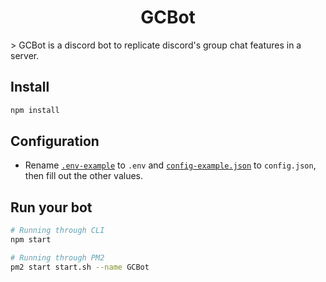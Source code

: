 <h1 align="center">GCBot</h1>
> GCBot is a discord bot to replicate discord's group chat features in a server.

## Install

```sh
npm install
```

## Configuration

- Rename [`.env-example`](https://github.com/choke-dev/GCBot/blob/master/.env-example) to `.env` and [`config-example.json`](https://github.com/choke-dev/GCBot/blob/master/config-example.json) to `config.json`, then fill out the other values.

## Run your bot

```sh
# Running through CLI
npm start

# Running through PM2
pm2 start start.sh --name GCBot
```